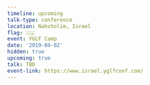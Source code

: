 ```yaml
---
timeline: upcoming
talk-type: conference
location: Nahsholim, Israel
flag: 🇮🇱
event: YGLF Camp
date: '2019-04-02'
hidden: true
upcoming: true
talk: TBD
event-link: https://www.israel.yglfconf.com/
---
```

